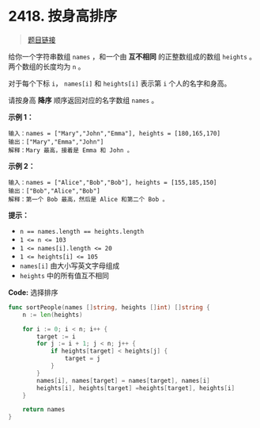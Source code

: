<!-- markdownlint-disable -->
<!-- customize-tags:数组,哈希表,字符串,排序 -->

# 2418. 按身高排序

> [题目链接](https://leetcode.cn/problems/sort-the-people/)

给你一个字符串数组 `names` ，和一个由 **互不相同** 的正整数组成的数组 `heights` 。两个数组的长度均为 `n` 。

对于每个下标 `i`， `names[i]` 和 `heights[i]` 表示第 `i` 个人的名字和身高。

请按身高 **降序** 顺序返回对应的名字数组 `names` 。

**示例 1：**

```
输入：names = ["Mary","John","Emma"], heights = [180,165,170]
输出：["Mary","Emma","John"]
解释：Mary 最高，接着是 Emma 和 John 。
```

**示例 2：**

```
输入：names = ["Alice","Bob","Bob"], heights = [155,185,150]
输出：["Bob","Alice","Bob"]
解释：第一个 Bob 最高，然后是 Alice 和第二个 Bob 。
```

**提示：**

- `n == names.length == heights.length`
- `1 <= n <= 103`
- `1 <= names[i].length <= 20`
- `1 <= heights[i] <= 105`
- `names[i]` 由大小写英文字母组成
- `heights` 中的所有值互不相同

<!-- markdownlint-restore -->
<!--------------------------------->
<!-- generate by new_leetcode.go -->

**Code:**
选择排序

```go
func sortPeople(names []string, heights []int) []string {
    n := len(heights)

    for i := 0; i < n; i++ {
        target := i
        for j := i + 1; j < n; j++ {
            if heights[target] < heights[j] {
                target = j
            }
        }
        names[i], names[target] = names[target], names[i]
        heights[i], heights[target] =heights[target], heights[i]
    }

    return names
}
```
